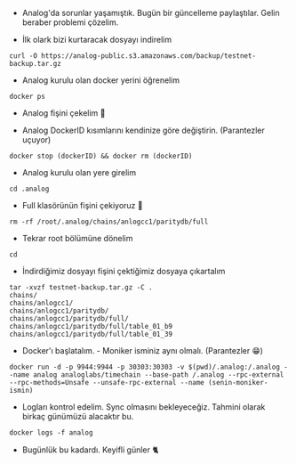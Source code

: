 * Analog'da sorunlar yaşamıştık. Bugün bir güncelleme paylaştılar. Gelin beraber problemi çözelim.


* İlk olark bizi kurtaracak dosyayı indirelim

```console
curl -O https://analog-public.s3.amazonaws.com/backup/testnet-backup.tar.gz
```

* Analog kurulu olan docker yerini öğrenelim
```console
docker ps
```

* Analog fişini çekelim 🧨

* Analog DockerID kısımlarını kendinize göre değiştirin. (Parantezler uçuyor)

```console
docker stop (dockerID) && docker rm (dockerID)
```

* Analog kurulu olan yere girelim
```console
cd .analog
```
* Full klasörünün fişini çekiyoruz 🧨

```console
rm -rf /root/.analog/chains/anlogcc1/paritydb/full
```

* Tekrar root bölümüne dönelim

```console
cd
```

* İndirdiğimiz dosyayı fişini çektiğimiz dosyaya çıkartalım

```console
tar -xvzf testnet-backup.tar.gz -C .
chains/
chains/anlogcc1/
chains/anlogcc1/paritydb/
chains/anlogcc1/paritydb/full/
chains/anlogcc1/paritydb/full/table_01_b9
chains/anlogcc1/paritydb/full/table_01_39
```


* Docker'ı başlatalım. - Moniker isminiz aynı olmalı. (Parantezler 😁)

```console
docker run -d -p 9944:9944 -p 30303:30303 -v $(pwd)/.analog:/.analog --name analog analoglabs/timechain --base-path /.analog --rpc-external --rpc-methods=Unsafe --unsafe-rpc-external --name (senin-moniker-ismin)
```

* Logları kontrol edelim. Sync olmasını bekleyeceğiz. Tahmini olarak birkaç günümüzü alacaktır bu.
```console
docker logs -f analog
```

* Bugünlük bu kadardı. Keyifli günler 🐈
